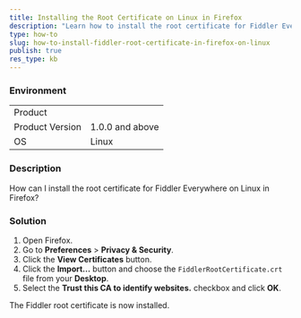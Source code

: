 ```yaml
---
title: Installing the Root Certificate on Linux in Firefox
description: "Learn how to install the root certificate for Fiddler Everywhere on Linux in Firefox."
type: how-to
slug: how-to-install-fiddler-root-certificate-in-firefox-on-linux
publish: true
res_type: kb
---
```



### Environment

|   |   |
|---|---|
| Product   |
| Product Version | 1.0.0 and above  |
| OS | Linux |

### Description

How can I install the root certificate for Fiddler Everywhere on Linux in Firefox?

### Solution

1. Open Firefox.
1. Go to **Preferences** > **Privacy & Security**.
1. Click the **View Certificates** button.
1. Click the **Import...** button and choose the `FiddlerRootCertificate.crt` file from your **Desktop**.
1. Select the **Trust this CA to identify websites.** checkbox and click **OK**.

The Fiddler root certificate is now installed.
